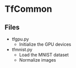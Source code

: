 # TfCommon

## Files
- tfgpu.py
  - Initialize the GPU devices
- tfmnist.py
  - Load the MNIST dataset
  - Normalize images
